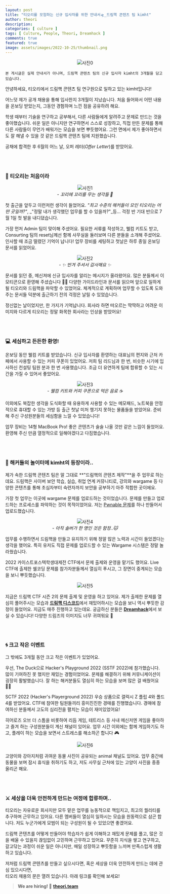 ```yaml
---
layout: post
title: "티오리를 모험하는 신규 입사자를 위한 안내서🛸_드림핵 콘텐츠 팀 kimht"
author: theori
description:
categories: [ culture ]
tags: [ Culture, People, Theori, Dreamhack ]
comments: true
featured: true
image: assets/images/2022-10-25/thumbnail.png
---
```


![사진0][사진0]

`본 게시글은 실제 안내서가 아니며, 드림핵 콘텐츠 팀의 신규 입사자 kimht의 3개월을 담고 있습니다.`


안녕하세요, 티오리에서 드림핵 콘텐츠 팀 연구원으로 일하고 있는 kimht입니다!

어느덧 제가 공개 채용을 통해 입사한지 3개월이 지났습니다. 처음 들어와서 어떤 내용을 온보딩 받았는지, 그동안 경험하며 느낀 점을 공유하려 해요.

학생 때부터 기술을 연구하고 공부해서, 다른 사람들에게 알려주고 문제로 만드는 것을 좋아했습니다. 쉬운 일은 아니지만 연구하면서 스스로 성장하고, 직접 만든 문제를 통해 다른 사람들이 무언가 배워가는 모습을 보면 뿌듯했어요. 그런 면에서 제가 좋아하면서도 잘 해낼 수 있을 것 같은 드림핵 콘텐츠 팀에 지원했습니다.

공채에 합격한 후 6월의 어느 날, 오퍼 레터(_Offer Letter_)를 받았어요.

<br><br>

### **🦆 티오리는 처음이라**

![사진1][사진1]
<br><i>- 꼬리에 꼬리를 무는 생각들 💬</i>

첫 출근을 앞두고 이런저런 생각이 들었어요. _"최고 수준의 해커들이 모인 티오리는 어떤 곳일까?"_, _"정말 내가 생각했던 업무를 할 수 있을까?"_등… 걱정 반 기대 반으로 7월 1일 첫 발을 내디뎠습니다.

가장 먼저 Admin 팀이 맞이해 주셨어요. 필요한 서류를 작성하고, 웰컴 키트도 받고, Consurting 팀의 reset님께선 함께 사무실을 둘러보며 다른 분들을 소개해 주셨어요. 인사할 때 조금 떨렸던 기억이 납니다! 업무 장비를 세팅하고 첫날은 하루 종일 온보딩 문서를 읽었어요.

![사진2][사진2]
<br><i>- ✨ 반겨 주셔서 감사해요 ✨</i>

문서를 읽던 중, 메신져에 신규 입사자를 알리는 메시지가 올라왔어요. 많은 분들께서 이모티콘으로 환영해 주셨습니다 👍🏻 다양한 가이드라인과 문서를 읽으며 앞으로 일하게 될 티오리와 드림핵을 파악할 수 있었어요. 체계적으로 계획하며 업무할 수 있도록 도와주는 문서들 덕분에 출근하기 전의 걱정은 날릴 수 있었습니다.

정신없는 날이었지만, 한 가지가 기억납니다. 회사라 하면 떠오르는 딱딱하고 어려운 이미지와 다르게 티오리는 정말 화목한 회사라는 인상을 받았어요!

<br><br>

### **💻 세심하고 든든한 환영!**

온보딩 동안 웰컴 키트를 받았습니다. 신규 입사자를 환영하는 대표님의 편지와 근처 카페에서 사용할 수 있는 커피 쿠폰이 있었어요. 저희 팀 리드님과 한 번, 비슷한 시기에 입사하신 컨설팅 팀원 분과 한 번 사용했습니다. 조금 더 유연하게 팀에 합류할 수 있는 시간을 가질 수 있어서 좋았어요.

![사진3][사진3]
<br><i>- 웰컴 키트와 커피 쿠폰으로 먹은 음료 ☕</i>

이외에도 복잡한 생각을 도식화할 때 유용하게 사용할 수 있는 메모패드, 노트북을 안정적으로 휴대할 수 있는 가방 등 출근 첫날 미처 챙기지 못하는 물품들을 받았어요. 준비해 주신 구성원분들의 세심함을 느낄 수 있었습니다!

업무 장비는 14형 MacBook Pro! 좋은 콘텐츠가 술술 나올 것만 같은 느낌이 들었어요. 환영해 주신 만큼 열정적으로 일해야겠다고 다짐했습니다.

<br><br>

### **🎡 해커들의 놀이터에 kimht의 등장이라..**

제가 속한 드림핵 콘텐츠 팀은 말 그대로 **"드림핵의 콘텐츠 제작"**을 주 업무로 하는데요. 드림핵은 사이버 보안 학습, 실습, 취업 연계 커뮤니티로, 강의와 wargame 등 다양한 콘텐츠를 통해 초심자부터 숙련자까지 보안을 공부하기 아주 적합한 곳이에요.

가장 첫 업무는 이곳에 wargame 문제를 업로드하는 것이었습니다. 문제를 만들고 업로드하는 프로세스를 파악하는 것이 목적이었어요. 저는 [Pwnable 문제](https://dreamhack.io/wargame/challenges/511/ "https://dreamhack.io/wargame/challenges/511/")를 하나 만들어서 업로드했습니다.

![사진4][사진4]
<br><i>- 아직 솔버가 한 명인 것은 함정..🐱</i>

업무를 수행하면서 드림핵을 만들고 유지하기 위해 정말 많은 노력과 시간이 들었겠다는 생각을 했어요. 특히 유저도 직접 문제를 업로드할 수 있는 Wargame 시스템은 정말 놀라웠습니다.

2022 카이스트포스텍학생대제전 CTF에서 문제 출제와 운영을 맡기도 했어요. Live CTF에 출제한 쉘코딩 문제를 참가자분들께서 열심히 푸시고, 그 장면이 중계되는 모습을 보니 뿌듯했습니다.

![사진5][사진5]
<br>

지금은 드림핵 CTF 시즌 2의 문제 출제 및 운영을 하고 있어요. 제가 출제한 문제를 열심히 풀어주시는 모습과 [**드림핵 디스코드**](https://discord.com/invite/dreamhackio "https://discord.com/invite/dreamhackio")에서 재밌어하시는 모습을 보니 역시 뿌듯한 감정이 들었어요. 지금도 매주 진행하고 있는데요. 궁금하신 분들은 [**Dreamhack**](http://dreamhack.io "http://dreamhack.io")에서 보실 수 있습니다! 다양한 드림즈의 이미지도 너무 귀여워요 🐾

<br><br>

### **🌀 크고 작은 이벤트**

그 밖에도 3개월 동안 크고 작은 이벤트가 있었어요.

우선, The Duck으로 Hacker's Playground 2022 (SSTF 2022)에 참가했습니다. 많이 기여하진 못 했지만 재밌는 경험이었어요. 문제를 해결하기 위해 커뮤니케이션이 굉장히 활발했습니다. 잘 하는 해커분들도 열심히 하는 모습을 보며 많은 걸 배웠어요 👍🏻

SCTF 2022 (Hacker's Playerground 2022) 우승 상품으로 갤럭시 Z 플립 4와 폴드 4를 받았어요. CTF에 참여한 팀원들끼리 흥미진진한 경매를 진행했습니다. 경매에 참여하신 분들께서 고도의 심리전을 펼치는 모습이 재미있었어요!

히어로즈 오브 더 스톰을 비롯하여 리듬 게임, 테트리스 등 사내 메신저엔 게임을 좋아하고 즐겨 하는 구성원분들이 계신 채널이 있어요. 업무 시간 이외에는 함께 게임하기도 하고, 플레이 하는 모습을 보면서 스트레스를 해소하곤 합니다 🎮

![사진6][사진6]
<br>

고양이와 강아지처럼 귀여운 동물 사진이 공유되는 animal 채널도 있어요. 업무 중간에 동물을 보며 잠시 휴식을 취하기도 하고, 저도 사무실 근처에 있는 고양이 사진을 종종 올리곤 해요.

<br><br>

### **⚔ 세상을 더욱 안전하게 만드는 여정에 합류하며..**

티오리는 자유로운 회사지만 모두 맡은 업무를 능동적으로 책임지고, 최고의 퀄리티를 추구하며 근무하고 있어요. 다른 멤버들이 열심히 일하시는 모습을 원동력으로 삼곤 합니다. 저도 누군가에게 모범이 되는 구성원이 될 수 있었으면 좋겠어요.

드림핵 콘텐츠를 어떻게 만들어야 학습자가 쉽게 이해하고 재밌게 문제를 풀고, 많은 것을 배울 수 있을지 끊임없이 고민하며 근무하고 있어요. 꾸준히 지식을 쌓고 연구하고, 갈고닦는 과정이 쉬운 일은 아니지만, 매일 성장하고 뿌듯함을 느끼며 만족스럽게 생활하고 있습니다.

저처럼 드림핵 콘텐츠를 만들고 싶으시다면, 혹은 세상을 더욱 안전하게 만드는 데에 관심 있으시다면,  
티오리 채용의 문은 열려 있습니다. 아래 링크를 확인해 보세요!

> **We are hiring! 🔗** [**theori.team**](https://www.theori.team/ "https://www.theori.team/")


<style>


p:has(img) { text-align: center }
</style>

[사진0]:  /assets/images/2022-10-25/thumbnail.png
[사진1]:  /assets/images/2022-10-25/1.png
[사진2]:  /assets/images/2022-10-25/2.png
[사진3]:  /assets/images/2022-10-25/3.png
[사진4]:  /assets/images/2022-10-25/4.png
[사진5]:  /assets/images/2022-10-25/5.png
[사진6]:  /assets/images/2022-10-25/6.png